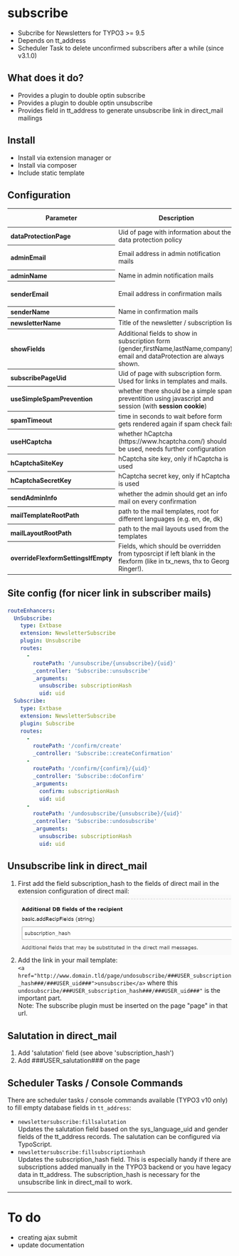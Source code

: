 # subscribe

* Subcribe for Newsletters for TYPO3 >= 9.5
* Depends on tt_address
* Scheduler Task to delete unconfirmed subscribers after a while (since v3.1.0)

## What does it do?

* Provides a plugin to double optin subscribe
* Provides a plugin to double optin unsubscribe
* Provides field in tt_address to generate unsubscribe link in direct_mail mailings

## Install
* Install via extension manager or
* Install via composer
* Include static template

## Configuration
<table>
<thead>
<tr>
<th>Parameter</th>
<th>Description</th>
<th>Type, Validation</th>
<th>Default</th>
</tr>
</thead>
  <tr>
    <th align="left">dataProtectionPage</th>
    <td align="left">Uid of page with information about the data protection policy</td>
    <td>integer</td>
    <td>1</td>
  </tr>
  <tr>
    <th align="left">adminEmail</th>
    <td align="left">Email address in admin notification mails</td>
    <td>string, email, mandatory</td>
    <td>admin.name@domain.tld</td>
  </tr>
  <tr>
    <th align="left">adminName</th>
    <td align="left">Name in admin notification mails</td>
    <td>string</td>
    <td>Your admin name</td>
  </tr>
  <tr>
    <th align="left">senderEmail</th>
    <td align="left">Email address in confirmation mails</td>
    <td>string, email, mandatory</td>
    <td>noreply@domain.tld</td>
  </tr>
  <tr>
    <th align="left">senderName</th>
    <td align="left">Name in confirmation mails</td>
    <td>string</td>
    <td>Your sender name</td>
  </tr>
  <tr>
    <th align="left">newsletterName</th>
    <td align="left">Title of the newsletter / subscription list</td>
    <td>string</td>
    <td>Newsletter</td>
  </tr>
  <tr>
    <th align="left">showFields</th>
    <td align="left">Additional fields to show in subscription form (gender,firstName,lastName,company).<br>email and dataProtection are always shown.</td>
    <td>string</td>
    <td>null</td>
  </tr>
  <tr>
    <th align="left">subscribePageUid</th>
    <td align="left">Uid of page with subscription form. Used for links in templates and mails.</td>
    <td>string</td>
    <td>null</td>
  </tr>
  <tr>
    <th align="left">useSimpleSpamPrevention</th>
    <td align="left">whether there should be a simple spam preventition using javascript and session (with <strong>session cookie</strong>)</td>
    <td>bool</td>
    <td>1</td>
  </tr>
  <tr>
    <th align="left">spamTimeout</th>
    <td align="left">time in seconds to wait before form gets rendered again if spam check fails</td>
    <td>int</td>
    <td>5</td>
  </tr>
  <tr>
    <th align="left">useHCaptcha</th>
    <td align="left">whether hCaptcha (https://www.hcaptcha.com/) should be used, needs further configuration</td>
    <td>bool</td>
    <td>0</td>
  </tr>
  <tr>
    <th align="left">hCaptchaSiteKey</th>
    <td align="left">hCaptcha site key, only if hCaptcha is used</td>
    <td>string</td>
    <td>10000000-ffff-ffff-ffff-000000000001</td>
  </tr>
  <tr>
    <th align="left">hCaptchaSecretKey</th>
    <td align="left">hCaptcha secret key, only if hCaptcha is used</td>
    <td>string</td>
    <td>0x0000000000000000000000000000000000000000</td>
  </tr>
  <tr>
    <th align="left">sendAdminInfo</th>
    <td align="left">whether the admin should get an info mail on every confirmation</td>
    <td>bool</td>
    <td>0</td>
  </tr>
  <tr>
    <th align="left">mailTemplateRootPath</th>
    <td align="left">path to the mail templates, root for different languages (e.g. en, de, dk)</td>
    <td>string</td>
    <td>EXT:newsletter_subscribe/Resources/Private/Templates/Mail/</td>
  </tr>
  <tr>
    <th align="left">mailLayoutRootPath</th>
    <td align="left">path to the mail layouts used from the templates</td>
    <td>string</td>
    <td>EXT:core/Resources/Private/Layouts/</td>
  </tr>
  <tr>
    <th align="left">overrideFlexformSettingsIfEmpty</th>
    <td align="left">Fields, which should be overridden from typosrcipt if left blank in the flexform (like in tx_news, thx to Georg Ringer!).</td>
    <td>string</td>
    <td>adminEmail, adminName, subscribePageUid, mailTemplateRootPath, dataProtectionPage, adminName, showFields, newsletterName</td>
  </tr>
</table>

## Site config (for nicer link in subscriber mails)

```yaml
routeEnhancers:
  UnSubscribe:
    type: Extbase
    extension: NewsletterSubscribe
    plugin: Unsubscribe
    routes:
      -
        routePath: '/unsubscribe/{unsubscribe}/{uid}'
        _controller: 'Subscribe::unsubscribe'
        _arguments:
          unsubscribe: subscriptionHash
          uid: uid
  Subscribe:
    type: Extbase
    extension: NewsletterSubscribe
    plugin: Subscribe
    routes:
      -
        routePath: '/confirm/create'
        _controller: 'Subscribe::createConfirmation'
      -
        routePath: '/confirm/{confirm}/{uid}'
        _controller: 'Subscribe::doConfirm'
        _arguments:
          confirm: subscriptionHash
          uid: uid
      -
        routePath: '/undosubscribe/{unsubscribe}/{uid}'
        _controller: 'Subscribe::undosubscribe'
        _arguments:
          unsubscribe: subscriptionHash
          uid: uid
```
## Unsubscribe link in direct_mail
1. First add the field subscription_hash to the fields of direct mail in the extension configuration of direct mail: 
![direct mail configuration](https://github.com/Gregor-Agnes/newsletter_subscribe/raw/master/Resources/Public/Gfx/ExtManDirectMail1.png)
2. Add the link in your mail template:\
`<a href="http://www.domain.tld/page/undosubscribe/###USER_subscription_hash###/###USER_uid###">unsubscribe</a>`
where this `undosubscribe/###USER_subscription_hash###/###USER_uid###"` is the important part.<br>Note: The subscribe plugin must be inserted on the page "page" in that url.

## Salutation in direct_mail
1. Add 'salutation' field (see above 'subscription_hash')
2. Add ###USER_salutation### on the page

## Scheduler Tasks / Console Commands

There are scheduler tasks / console commands available (TYPO3 v10 only) to fill empty database fields in `tt_address`:

- `newslettersubscribe:fillsalutation`  
  Updates the salutation field based on the sys_language_uid and gender fields of the tt_address records. The salutation can be configured via TypoScript.
- `newslettersubscribe:fillsubscriptionhash`  
  Updates the subscription_hash field. This is especially handy if there are subscriptions added manually in the TYPO3 backend or you have legacy data in tt_address. The subscription_hash is necessary for the unsubscribe link in direct_mail to work.

***

# To do
- creating ajax submit
- update documentation
